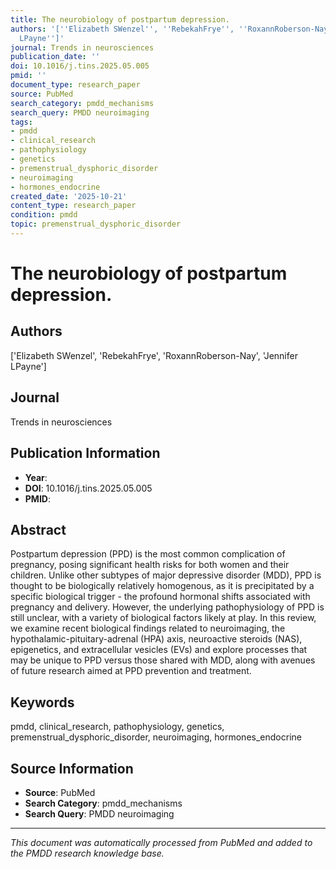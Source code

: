 ```yaml
---
title: The neurobiology of postpartum depression.
authors: '[''Elizabeth SWenzel'', ''RebekahFrye'', ''RoxannRoberson-Nay'', ''Jennifer
  LPayne'']'
journal: Trends in neurosciences
publication_date: ''
doi: 10.1016/j.tins.2025.05.005
pmid: ''
document_type: research_paper
source: PubMed
search_category: pmdd_mechanisms
search_query: PMDD neuroimaging
tags:
- pmdd
- clinical_research
- pathophysiology
- genetics
- premenstrual_dysphoric_disorder
- neuroimaging
- hormones_endocrine
created_date: '2025-10-21'
content_type: research_paper
condition: pmdd
topic: premenstrual_dysphoric_disorder
---
```


# The neurobiology of postpartum depression.

## Authors
['Elizabeth SWenzel', 'RebekahFrye', 'RoxannRoberson-Nay', 'Jennifer LPayne']

## Journal
Trends in neurosciences

## Publication Information
- **Year**: 
- **DOI**: 10.1016/j.tins.2025.05.005
- **PMID**: 

## Abstract
Postpartum depression (PPD) is the most common complication of pregnancy, posing significant health risks for both women and their children. Unlike other subtypes of major depressive disorder (MDD), PPD is thought to be biologically relatively homogenous, as it is precipitated by a specific biological trigger - the profound hormonal shifts associated with pregnancy and delivery. However, the underlying pathophysiology of PPD is still unclear, with a variety of biological factors likely at play. In this review, we examine recent biological findings related to neuroimaging, the hypothalamic-pituitary-adrenal (HPA) axis, neuroactive steroids (NAS), epigenetics, and extracellular vesicles (EVs) and explore processes that may be unique to PPD versus those shared with MDD, along with avenues of future research aimed at PPD prevention and treatment.

## Keywords
pmdd, clinical_research, pathophysiology, genetics, premenstrual_dysphoric_disorder, neuroimaging, hormones_endocrine

## Source Information
- **Source**: PubMed
- **Search Category**: pmdd_mechanisms
- **Search Query**: PMDD neuroimaging

---
*This document was automatically processed from PubMed and added to the PMDD research knowledge base.*
